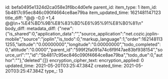 id: befa0495e1324d2ca058e3f6bc4d0efe
parent_id: 
item_type: 1
item_id: 5b4817c95ec846c090f4664ce8ae79ba
item_updated_time: 1621481147123
title_diff: "@@ -0,0 +1,4 @@\\n+%E4%BD%9B%E8%83%BD%E6%95%91%E8%B0%81\\n"
body_diff: 
metadata_diff: {"new":{"is_shared":0,"application_data":"","source_application":"net.cozic.joplin-mobile","source":"joplin","is_todo":0,"markup_language":1,"order":1621481131255,"latitude":"0.00000000","longitude":"0.00000000","todo_completed":0,"altitude":"0.0000","parent_id":"599f2fa091a74c6f9f47ae83bf938154","source_url":"","id":"5b4817c95ec846c090f4664ce8ae79ba","todo_due":0,"author":""},"deleted":[]}
encryption_cipher_text: 
encryption_applied: 0
updated_time: 2021-05-20T03:25:47.384Z
created_time: 2021-05-20T03:25:47.384Z
type_: 13